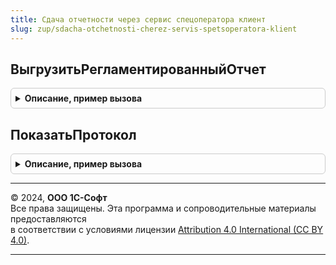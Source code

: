 ```yaml
---
title: Сдача отчетности через сервис спецоператора клиент
slug: zup/sdacha-otchetnosti-cherez-servis-spetsoperatora-klient
---
```



## ВыгрузитьРегламентированныйОтчет
<details style="margin: 1em 0; padding: 0.5em; border: 1px solid #ccc; border-radius: 6px;">

<summary style="font-weight: bold; cursor: pointer;">Описание, пример вызова</summary>

```bsl

Функция ВыгрузитьРегламентированныйОтчет( Экспорт
```

Пример вызова
```bsl
Результат = СдачаОтчетностиЧерезСервисСпецоператораКлиент.ВыгрузитьРегламентированныйОтчет();
```
</details>

## ПоказатьПротокол
<details style="margin: 1em 0; padding: 0.5em; border: 1px solid #ccc; border-radius: 6px;">

<summary style="font-weight: bold; cursor: pointer;">Описание, пример вызова</summary>

```bsl

Процедура ПоказатьПротокол(Форма) Экспорт
```

Пример вызова
```bsl
СдачаОтчетностиЧерезСервисСпецоператораКлиент.ПоказатьПротокол(Форма) 
```
</details>

---

© 2024, **ООО 1С-Софт**  
Все права защищены. Эта программа и сопроводительные материалы предоставляются  
в соответствии с условиями лицензии [Attribution 4.0 International (CC BY 4.0)](https://creativecommons.org/licenses/by/4.0/legalcode).

---
